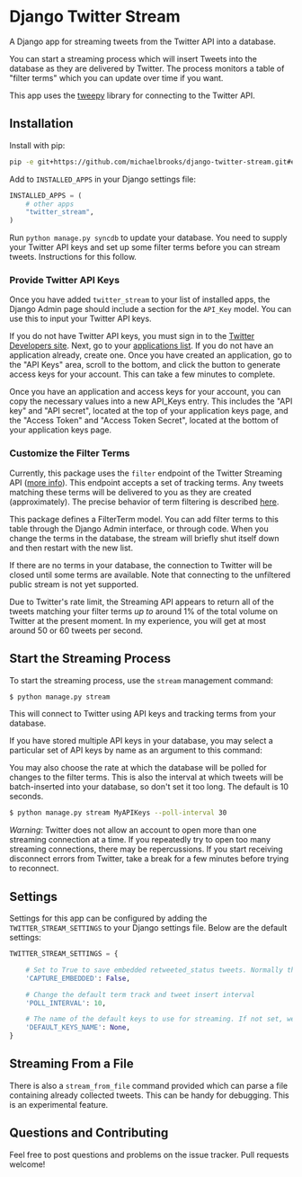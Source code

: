 Django Twitter Stream
=====================

A Django app for streaming tweets from the Twitter API into a database.

You can start a streaming process which will insert
Tweets into the database as they are delivered
by Twitter. The process monitors a table of "filter terms" which
you can update over time if you want.

This app uses the [tweepy](http://github.com/tweepy/tweepy) library
for connecting to the Twitter API.


Installation
------------

Install with pip:

```bash
pip -e git+https://github.com/michaelbrooks/django-twitter-stream.git#egg=django-twitter-stream
```

Add to `INSTALLED_APPS` in your Django settings file:

```python
INSTALLED_APPS = (
    # other apps
    "twitter_stream",
)
```

Run `python manage.py syncdb` to update your database.
You need to supply your Twitter API keys and set up some filter terms
before you can stream tweets. Instructions for this follow.


### Provide Twitter API Keys

Once you have added `twitter_stream` to your list of installed apps,
the Django Admin page should include a section for the `API_Key` model.
You can use this to input your Twitter API keys.

If you do not have Twitter API keys, you must sign in to the
[Twitter Developers site](http://dev.twitter.com). Next, go to
your [applications list](https://dev.twitter.com/apps). If you do
not have an application already, create one.
Once you have created an application, go to the "API Keys" area,
scroll to the bottom, and click the button to generate access keys for your account.
This can take a few minutes to complete.

Once you have an application and access keys for your account,
you can copy the necessary values into a new API_Keys entry.
This includes the "API key" and "API secret", located at the
top of your application keys page, and
the "Access Token" and "Access Token Secret", located at
the bottom of your application keys page.


### Customize the Filter Terms

Currently, this package uses the `filter` endpoint of the
Twitter Streaming API ([more info](https://dev.twitter.com/docs/streaming-apis/streams/public)).
This endpoint accepts a set of tracking terms. Any tweets matching these terms
will be delivered to you as they are created (approximately).
The precise behavior of term filtering is described [here](https://dev.twitter.com/docs/streaming-apis/parameters#track).

This package defines a FilterTerm model. You can add filter
terms to this table through the Django Admin interface,
or through code. When you change the terms in the database,
the stream will briefly shut itself down and then restart
with the new list.

If there are no terms in your database, the connection to Twitter will be
closed until some terms are available. Note that connecting to the unfiltered
public stream is not yet supported.

Due to Twitter's rate limit, the Streaming API appears to return
all of the tweets matching your filter terms *up to* around 1%
of the total volume on Twitter at the present moment.
In my experience, you will get at most around 50 or 60 tweets per second.


Start the Streaming Process
---------------------------

To start the streaming process, use the `stream` management command:

```bash
$ python manage.py stream
```

This will connect to Twitter using API keys and tracking terms from your database.

If you have stored multiple API keys in your database, you may select a particular
set of API keys by name as an argument to this command:

You may also choose the rate at which the database will be polled for changes
to the filter terms. This is also the interval at which tweets will be batch-inserted
into your database, so don't set it too long. The default is 10 seconds.

```bash
$ python manage.py stream MyAPIKeys --poll-interval 30
```

*Warning*: Twitter does not allow an account to open more than one streaming
 connection at a time. If you repeatedly try to open too many streaming connections,
 there may be repercussions. If you start receiving disconnect errors from Twitter,
 take a break for a few minutes before trying to reconnect.


Settings
--------

Settings for this app can be configured by adding the `TWITTER_STREAM_SETTINGS` to your
Django settings file. Below are the default settings:

```python
TWITTER_STREAM_SETTINGS = {

    # Set to True to save embedded retweeted_status tweets. Normally these are discarded.
    'CAPTURE_EMBEDDED': False,

    # Change the default term track and tweet insert interval
    'POLL_INTERVAL': 10,

    # The name of the default keys to use for streaming. If not set, we'll just grab one.
    'DEFAULT_KEYS_NAME': None,
}
```

Streaming From a File
---------------------

There is also a `stream_from_file` command provided which can parse
a file containing already collected tweets. This can be handy for debugging.
This is an experimental feature.


Questions and Contributing
--------------------------

Feel free to post questions and problems on the issue tracker. Pull requests welcome!
